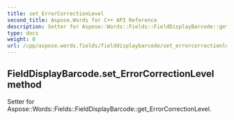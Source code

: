 ```yaml
---
title: set_ErrorCorrectionLevel
second_title: Aspose.Words for C++ API Reference
description: Setter for Aspose::Words::Fields::FieldDisplayBarcode::get_ErrorCorrectionLevel. 
type: docs
weight: 0
url: /cpp/aspose.words.fields/fielddisplaybarcode/set_errorcorrectionlevel/
---
```

## FieldDisplayBarcode.set_ErrorCorrectionLevel method


Setter for Aspose::Words::Fields::FieldDisplayBarcode::get_ErrorCorrectionLevel. 

